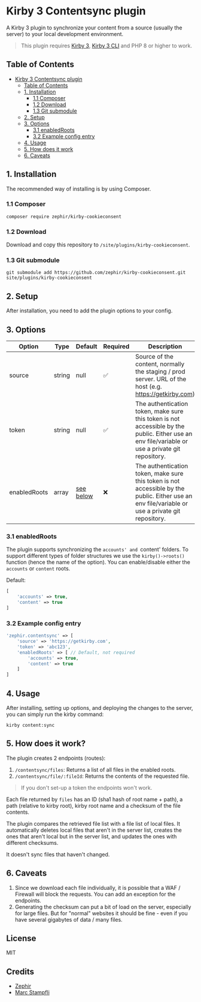 # Kirby 3 Contentsync plugin

A Kirby 3 plugin to synchronize your content from a source (usually the server) to your local development environment.

> This plugin requires [Kirby 3](https://getkirby.com), [Kirby 3 CLI](https://github.com/getkirby/cli) and PHP 8 or higher to work.

## Table of Contents

- [Kirby 3 Contentsync plugin](#kirby-3-contentsync-plugin)
  - [Table of Contents](#table-of-contents)
  - [1. Installation](#1-installation)
    - [1.1 Composer](#11-composer)
    - [1.2 Download](#12-download)
    - [1.3 Git submodule](#13-git-submodule)
  - [2. Setup](#2-setup)
  - [3. Options](#3-options)
    - [3.1 enabledRoots](#31-enabledroots)
    - [3.2 Example config entry](#32-example-config-entry)
  - [4. Usage](#4-usage)
  - [5. How does it work](#5-how-does-it-work)
  - [6. Caveats](#6-caveats)

## 1. Installation

The recommended way of installing is by using Composer.

### 1.1 Composer

```
composer require zephir/kirby-cookieconsent
```

### 1.2 Download

Download and copy this repository to `/site/plugins/kirby-cookieconsent`.

### 1.3 Git submodule

```
git submodule add https://github.com/zephir/kirby-cookieconsent.git site/plugins/kirby-cookieconsent
```

## 2. Setup

After installation, you need to add the plugin options to your config.

## 3. Options

| Option       | Type   | Default                       | Required | Description                                                                                                                                      |
| ------------ | ------ | ----------------------------- | -------- | ------------------------------------------------------------------------------------------------------------------------------------------------ |
| source       | string | null                          | ✅       | Source of the content, normally the staging / prod server. URL of the host (e.g. https://getkirby.com)                                           |
| token        | string | null                          | ✅       | The authentication token, make sure this token is not accessible by the public. Either use an env file/variable or use a private git repository. |
| enabledRoots | array  | [see below](#31-enabledroots) | ❌       | The authentication token, make sure this token is not accessible by the public. Either use an env file/variable or use a private git repository. |

### 3.1 enabledRoots

The plugin supports synchronizing the `accounts' and `content' folders. To support different types of folder structures we use the `kirby()->roots()` function (hence the name of the option). You can enable/disable either the `accounts` or `content` roots.

Default:

```php
[
    'accounts' => true,
    'content' => true
]
```

### 3.2 Example config entry

```php
'zephir.contentsync' => [
    'source' => 'https://getkirby.com',
    'token' => 'abc123',
    'enabledRoots' => [ // Default, not required
        'accounts' => true,
        'content' => true
    ]
]
```

## 4. Usage

After installing, setting up options, and deploying the changes to the server, you can simply run the kirby command:

`kirby content:sync`

## 5. How does it work?

The plugin creates 2 endpoints (routes):

1. `/contentsync/files`: Returns a list of all files in the enabled roots.
2. `/contentsync/file/:fileId`: Returns the contents of the requested file.

> If you don't set-up a token the endpoints won't work.

Each file returned by `files` has an ID (sha1 hash of root name + path), a path (relative to kirby root), kirby root name and a checksum of the file contents.

The plugin compares the retrieved file list with a file list of local files. It automatically deletes local files that aren't in the server list, creates the ones that aren't local but in the server list, and updates the ones with different checksums.

It doesn't sync files that haven't changed.

## 6. Caveats

1. Since we download each file individually, it is possible that a WAF / Firewall will block the requests. You can add an exception for the endpoints.
2. Generating the checksum can put a bit of load on the server, especially for large files. But for "normal" websites it should be fine - even if you have several gigabytes of data / many files.

## License

MIT

## Credits

- [Zephir](https://zephir.ch)
- [Marc Stampfli](https://github.com/themaaarc)
